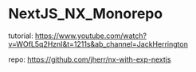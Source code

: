 ﻿# NextJS_NX_Monorepo

tutorial: https://www.youtube.com/watch?v=WOfL5q2HznI&t=1211s&ab_channel=JackHerrington

repo: https://github.com/jherr/nx-with-exp-nextjs
